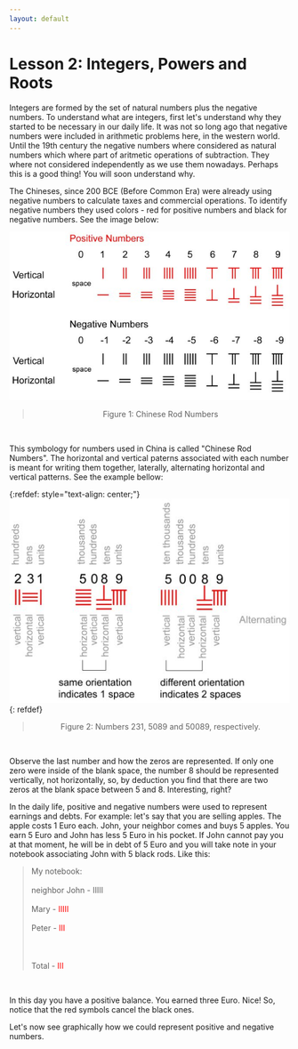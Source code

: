 ```yaml
---
layout: default
---
```


# Lesson 2: Integers, Powers and Roots

Integers are formed by the set of natural numbers plus the negative numbers. To understand what are integers, first let's understand why they started to be necessary in our daily life. It was not so long ago that negative numbers were included in arithmetic problems here, in the western world. Until the 19th century the negative numbers where considered as natural numbers which where part of aritmetic operations of subtraction. They where not considered independently as we use them nowadays. Perhaps this is a good thing! You will soon understand why. 

The Chineses, since 200 BCE (Before Common Era) were already using negative numbers to calculate taxes and commercial operations. To identify negative numbers they used colors - red for positive numbers and black for negative numbers. See the image below:

![](assets/imgs/rodnumbers.jpg)
> <center> Figure 1: Chinese Rod Numbers </center>
<br />

This symbology for numbers used in China is called "Chinese Rod Numbers". The horizontal and vertical paterns associated with each number is meant for writing them together, laterally, alternating horizontal and vertical patterns. See the example bellow:

{:refdef: style="text-align: center;"}
![image](assets/imgs/spaces1.jpg)
{: refdef}
> <center> Figure 2: Numbers 231, 5089 and 50089, respectively. </center>
<br />   


Observe the last number and how the zeros are represented. If only one zero were inside of the blank space, the number 8 should be represented vertically, not horizontally, so, by deduction you find that there are two zeros at the blank space between 5 and 8. Interesting, right? 

In the daily life, positive and negative numbers were used to represent earnings and debts. For example: let's say that you are selling apples. The apple costs 1 Euro each. John, your neighbor comes and buys 5 apples. You earn 5 Euro and John has less 5 Euro in his pocket. If John cannot pay you at that moment, he will be in debt of 5 Euro and you will take note in your notebook associating John with 5 black rods. Like this:

> My notebook:  <br />   
> neighbor John - IIIII  <br />   
> Mary - <font color="red">IIIII</font>  <br />   
> Peter - <font color="red">III</font>  <br />   
> <br />   
> Total - <font color="red">III</font>    
<br />    

In this day you have a positive balance. You earned three Euro. Nice! So, notice that the red symbols cancel the black ones.

Let's now see graphically how we could represent positive and negative numbers.
